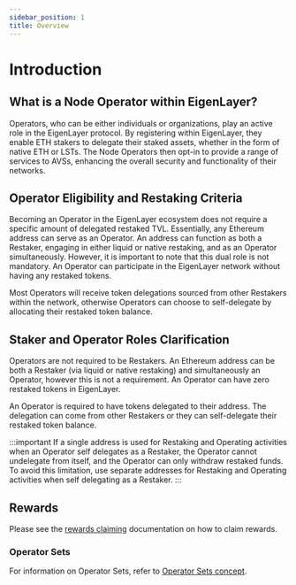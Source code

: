 ```yaml
---
sidebar_position: 1
title: Overview
---
```


# Introduction

## What is a Node Operator within EigenLayer?

Operators, who can be either individuals or organizations, play an active role in the EigenLayer protocol. By registering within EigenLayer, they enable ETH stakers to delegate their staked assets, whether in the form of native ETH or LSTs. The Node Operators then opt-in to provide a range of services to AVSs, enhancing the overall security and functionality of their networks.


## Operator Eligibility and Restaking Criteria

Becoming an Operator in the EigenLayer ecosystem does not require a specific amount of delegated restaked TVL. Essentially, any Ethereum address can serve as an Operator. An address can function as both a Restaker, engaging in either liquid or native restaking, and as an Operator simultaneously. However, it is important to note that this dual role is not mandatory. An Operator can participate in the EigenLayer network without having any restaked tokens.

Most Operators will receive token delegations sourced from other Restakers within the network, otherwise Operators can choose to self-delegate by allocating their restaked token balance.


## Staker and Operator Roles Clarification

Operators are not required to be Restakers. An Ethereum address can be both a Restaker (via liquid or native restaking) and 
simultaneously an Operator, however this is not a requirement. An Operator can have zero restaked tokens in EigenLayer.

An Operator is required to have tokens delegated to their address. The delegation can come from other Restakers or they 
can self-delegate their restaked token balance.

:::important
If a single address is used for Restaking and Operating activities when an Operator self delegates as a Restaker, the Operator
cannot undelegate from itself, and the Operator can only withdraw restaked funds. To avoid this limitation, use separate addresses
for Restaking and Operating activities when self delegating as a Restaker.
:::

## Rewards
Please see the [rewards claiming](../howto/claimrewards/claim-rewards-cli.mdx) documentation on how to claim rewards.


### Operator Sets

For information on Operator Sets, refer to [Operator Sets concept](../../concepts/operator-sets/operator-sets-concept.md).


